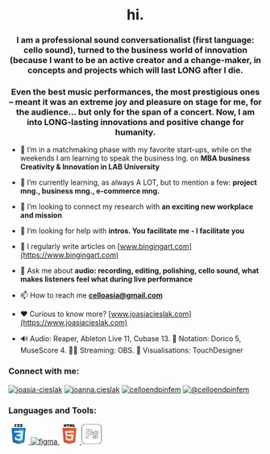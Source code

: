<h1 align="center">hi.</h1>
<h3 align="center">I am a professional sound conversationalist (first language: cello sound), turned to the business world of innovation (because I want to be an active creator and a change-maker, in concepts and projects which will last LONG after I die. </h3>
<h3 align="center">Even the best music performances, the most prestigious ones – meant it was an extreme joy and pleasure on stage for me, for the audience… but only for the span of a concert. Now, I am into LONG-lasting innovations and positive change for humanity. </h3>

- 🔭 I’m in a matchmaking phase with my favorite start-ups, while on the weekends I am learning to speak the business lng. on **MBA business Creativity & Innovation in LAB University**

- 🌱 I’m currently learning, as always A LOT, but to mention a few: **project mng., business mng., e-commerce mng.**

- 👯 I’m looking to connect my research with **an exciting new workplace and mission**

- 🤝 I’m looking for help with **intros. You facilitate me - I facilitate you**

- 📝 I regularly write articles on [www.bingingart.com](https://www.bingingart.com)

- 💬 Ask me about **audio: recording, editing, polishing, cello sound, what makes listeners feel what during live performance**

- 📫 How to reach me **celloasia@gmail.com**

- ❤️ Curious to know more? [www.joasiacieslak.com](https://www.joasiacieslak.com)

- 🔊 Audio: Reaper, Ableton Live 11, Cubase 13. 🎼 Notation: Dorico 5, MuseScore 4. 🎥🛑 Streaming: OBS. 🌌 Visualisations: TouchDesigner

<h3 align="left">Connect with me:</h3>
<p align="left">
<a href="https://linkedin.com/in/joasia-cieslak" target="blank"><img align="center" src="https://raw.githubusercontent.com/rahuldkjain/github-profile-readme-generator/master/src/images/icons/Social/linked-in-alt.svg" alt="joasia-cieslak" height="30" width="40" /></a>
<a href="https://fb.com/joanna.cieslak" target="blank"><img align="center" src="https://raw.githubusercontent.com/rahuldkjain/github-profile-readme-generator/master/src/images/icons/Social/facebook.svg" alt="joanna.cieslak" height="30" width="40" /></a>
<a href="https://instagram.com/celloendpinfem" target="blank"><img align="center" src="https://raw.githubusercontent.com/rahuldkjain/github-profile-readme-generator/master/src/images/icons/Social/instagram.svg" alt="celloendpinfem" height="30" width="40" /></a>
<a href="https://www.youtube.com/c/@celloendpinfem" target="blank"><img align="center" src="https://raw.githubusercontent.com/rahuldkjain/github-profile-readme-generator/master/src/images/icons/Social/youtube.svg" alt="@celloendpinfem" height="30" width="40" /></a>
</p>

<h3 align="left">Languages and Tools:</h3>
<p align="left"> <a href="https://www.w3schools.com/css/" target="_blank" rel="noreferrer"> <img src="https://raw.githubusercontent.com/devicons/devicon/master/icons/css3/css3-original-wordmark.svg" alt="css3" width="40" height="40"/> </a> <a href="https://www.figma.com/" target="_blank" rel="noreferrer"> <img src="https://www.vectorlogo.zone/logos/figma/figma-icon.svg" alt="figma" width="40" height="40"/> </a> <a href="https://www.w3.org/html/" target="_blank" rel="noreferrer"> <img src="https://raw.githubusercontent.com/devicons/devicon/master/icons/html5/html5-original-wordmark.svg" alt="html5" width="40" height="40"/> </a> <a href="https://www.photoshop.com/en" target="_blank" rel="noreferrer"> <img src="https://raw.githubusercontent.com/devicons/devicon/master/icons/photoshop/photoshop-line.svg" alt="photoshop" width="40" height="40"/> </a> </p>

